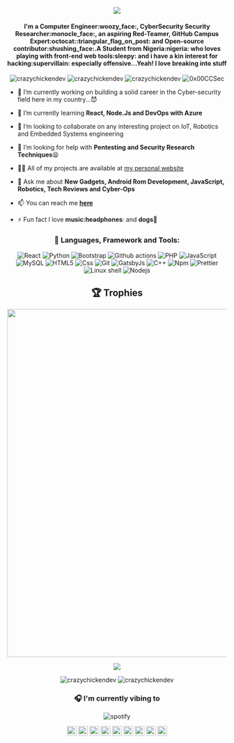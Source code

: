 <p align="center"> <img src="https://github.com/CrazyChickenDev/CrazyChickenDev/blob/master/assets/CrazyChickenDev.gif" /> </p>
<h4 align="center">I'm a Computer Engineer:woozy_face:, CyberSecurity Security Researcher:monocle_face:, an aspiring Red-Teamer, GitHub Campus Expert:octocat::triangular_flag_on_post: and Open-source contributor:shushing_face:.A Student from Nigeria:nigeria: who loves playing with front-end web tools:sleepy: and i have a kin interest for hacking:supervillain: especially offensive...Yeah! I love breaking into stuff</h4>
<p align="center"> <img src="https://komarev.com/ghpvc/?username=crazychickendev&logoColor=white&color=FFDE59" alt="crazychickendev" /> <img
src="https://img.shields.io/github/followers/crazychickendev?style=social" alt="crazychickendev" /> <img
src="https://img.shields.io/github/last-commit/crazychickendev/CrazyChickenDev" alt="crazychickendev" /> <img
src="https://img.shields.io/twitter/follow/0x00CCSec?label=Follow%20me&style=social" alt="0x00CCSec" /> </p>

- 🔭 I’m currently working on building a solid career in the Cyber-security
  field here in my country...:smiling_imp:

- 🌱 I’m currently learning **React, Node.Js and DevOps with Azure**

- 👯 I’m looking to collaborate on any interesting project on IoT, Robotics and
  Embedded Systems engineering

- 🤔 I’m looking for help with **Pentesting and Security Research
  Techniques**:tired_face:

- 👨‍💻 All of my projects are available at
  [my personal website](https://nwaobidaniel.me)

- 💬 Ask me about **New Gadgets, Android Rom Development, JavaScript, Robotics,
  Tech Reviews and Cyber-Ops**

- 📫 You can reach me **[here](mailto:dannychukz15@gmail.com)**

- ⚡ Fun fact I love **music:headphones**: and **dogs:dog:**

<h3 align="center">🍗 Languages, Framework and Tools:</h3>
<p align="center"> 
  <img alt="React" src="https://img.shields.io/badge/-React-FFDE59?style=flat-square&logo=react&logoColor=white" />
  <img alt="Python" src="https://img.shields.io/badge/-Python-FFDE59?style=flat-square&logo=python&logoColor=white" /> 
  <img alt="Bootstrap" src="https://img.shields.io/badge/-Bootstrap-FFDE59?style=flat-square&logo=bootstrap&logoColor=white" />
  <img alt="Github actions" src="https://img.shields.io/badge/-Github_Actions-FFDE59?style=flat-square&logo=github-actions&logoColor=white" />
  <img alt="PHP" src="https://img.shields.io/badge/-PHP-FFDE59?style=flat-square&logo=php&logoColor=white" />
  <img alt="JavaScript" src="https://img.shields.io/badge/-JavaScript-FFDE59?style=flat-square&logo=javascript&logoColor=white" />
  <img alt="MySQL" src="https://img.shields.io/badge/-MySQL-FFDE59?style=flat-square&logo=mysql&logoColor=white" />
  <img alt="HTML5" src="https://img.shields.io/badge/-HTML5-FFDE59?style=flat-square&logo=html5&logoColor=white" />
  <img alt="Css" src="https://img.shields.io/badge/-Css-FFDE59?style=flat-square&logo=css&logoColor=white" />
  <img alt="Git" src="https://img.shields.io/badge/-Git-FFDE59?style=flat-square&logo=git&logoColor=white" />
  <img alt="GatsbyJs" src="https://img.shields.io/badge/-GatsbyJs-FFDE59?style=flat-square&logo=gatsbyjs&logoColor=white" />
  <img alt="C++" src="https://img.shields.io/badge/-C++-FFDE59?style=flat-square&logo=c++&logoColor=white" />
  <img alt="Npm" src="https://img.shields.io/badge/-NPM-FFDE59?style=flat-square&logo=npm&logoColor=white" />
  <img alt="Prettier" src="https://img.shields.io/badge/-Prettier-FFDE59?style=flat-square&logo=prettier&logoColor=white" />
  <img alt="Linux shell" src="https://img.shields.io/badge/-Linux_Shell-FFDE59?style=flat-square&logo=linux-shell&logoColor=white" />
  <img alt="Nodejs" src="https://img.shields.io/badge/-Nodejs-FFDE59?style=flat-square&logo=Node.js&logoColor=white" />
</p>
<h2 align="center">🏆 Trophies</h2></a>
<p align="center"> <img width=800 src="https://github-profile-trophy.vercel.app/?username=CrazyChickenDev&margin-w=30"/>
</p>
<p align="center"> <img src="https://github.com/CrazyChickenDev/CrazyChickenDev/blob/master/assets/source.gif" /> </p>
<!--START_SECTION:waka-->
<!--END_SECTION:waka-->
<p align="center" height='130px'> <img src="https://github-readme-stats.vercel.app/api?username=crazychickendev&show_icons=true&hide_title=true&include_all_commits=true&line_height=21&bg_color=0,64FFDA,64FFDA,A9EFDE,F2FFFC&count_private=true&theme=graywhite" alt="crazychickendev"/> <img src="https://github-readme-stats.vercel.app/api/top-langs/?username=crazychickendev&layout=compact&show_icons=true&bg_color=0,EFFDF9,CBFFF3,64FFDA&theme=graywhite&hide_title=true" alt="crazychickendev"/> </p>
<h3 align="center">🎧 I'm currently vibing to</h3>
<p align="center"> <img src="https://spotify-github-profile.vercel.app/api/view?uid=n0rm1kq3erv1julqyq7evfmgi&cover_image=true" alt="spotify"/></p>

<p align="center">
<a href="https://codepen.io/crazychickendev" target="blank"><img align="center" src="https://cdn.jsdelivr.net/npm/simple-icons@3.0.1/icons/codepen.svg" alt="crazychickendev" height="22" width="22" /></a>
<a href="https://wa.me/2348022273025" target="blank"><img align="center" src="https://cdn.jsdelivr.net/npm/simple-icons@v3/icons/whatsapp.svg" alt="crazychickendev" height="22" width="22" /></a>
<a href="https://dev.to/crazychickendev" target="blank"><img align="center" src="https://cdn.jsdelivr.net/npm/simple-icons@3.0.1/icons/dev-dot-to.svg" alt="crazychickendev" height="22" width="22" /></a>
<a href="https://twitter.com/0x00CCSec" target="blank"><img align="center" src="https://cdn.jsdelivr.net/npm/simple-icons@3.0.1/icons/twitter.svg" alt="crazychickendev" height="22" width="22" /></a>
<a href="https://linkedin.com/in/nwaobi-daniel" target="blank"><img align="center" src="https://cdn.jsdelivr.net/npm/simple-icons@3.0.1/icons/linkedin.svg" alt="nwaobi-daniel" height="22" width="22" /></a>
<a href="https://stackoverflow.com/users/nwaobi-daniel" target="blank"><img align="center" src="https://cdn.jsdelivr.net/npm/simple-icons@3.0.1/icons/stackoverflow.svg" alt="nwaobi-daniel" height="22" width="22" /></a>
<a href="https://www.reddit.com/user/dannychukz15/" target="blank"><img align="center" src="https://cdn.jsdelivr.net/npm/simple-icons@v3/icons/reddit.svg" alt="nwaobi-daniel" height="22" width="22" /></a>
<a href="https://t.me/CrazyChickenDev" target="blank"><img align="center" src="https://cdn.jsdelivr.net/npm/simple-icons@v3/icons/telegram.svg" alt="crazychickendev" height="22" width="22" /></a>
<a href="https://instagram.com/crazychickendev" target="blank"><img align="center" src="https://cdn.jsdelivr.net/npm/simple-icons@3.0.1/icons/instagram.svg" alt="crazychickendev" height="22" width="22" /></a>
</p>
